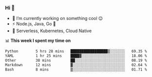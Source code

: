 ### Hi 👋

<!--
**nodejh/nodejh** is a ✨ _special_ ✨ repository because its `README.md` (this file) appears on your GitHub profile.

Here are some ideas to get you started:

- 🔭 I’m currently working on ...
- 🌱 I’m currently learning ...
- 👯 I’m looking to collaborate on ...
- 🤔 I’m looking for help with ...
- 💬 Ask me about ...
- 📫 How to reach me: ...
- 😄 Pronouns: ...
- ⚡ Fun fact: ...
-->

- 🔭 I’m currently working on something cool :wink:
- ⚡ Node.js, Java, Go :thought_balloon:
- 🤖 Serverless, Kubernetes, Cloud Native

📊 **This week I spent my time on**

<!--START_SECTION:waka-->

```txt
Python        5 hrs 28 mins   █████████████████▒░░░░░░░   69.35 %
YAML          1 hr 25 mins    ████▓░░░░░░░░░░░░░░░░░░░░   18.06 %
Other         38 mins         ██░░░░░░░░░░░░░░░░░░░░░░░   08.19 %
Markdown      12 mins         ▓░░░░░░░░░░░░░░░░░░░░░░░░   02.64 %
Bash          8 mins          ▒░░░░░░░░░░░░░░░░░░░░░░░░   01.71 %
```

<!--END_SECTION:waka-->


<!--
:traffic_light: **Visitors**

![visitors](https://visitor-badge.glitch.me/badge?page_id=nodejh.nodejh)
-->
